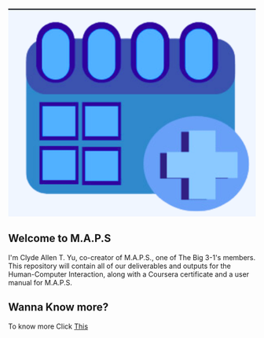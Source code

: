 ![app logo](./assets/teamLogo.png)

## Welcome to M.A.P.S

I'm Clyde Allen T. Yu, co-creator of M.A.P.S., one of The Big 3-1's members. This repository will contain all of our deliverables and outputs for the Human-Computer Interaction, along with a Coursera certificate and a user manual for M.A.P.S.


## Wanna Know more?

To know more Click [This](USER_MANUAL.md)
